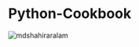 # Python-Cookbook
 
![mdshahiraralam](https://road-to-kaggle-grandmaster.vercel.app/api/simple/mdshahiraralam)
